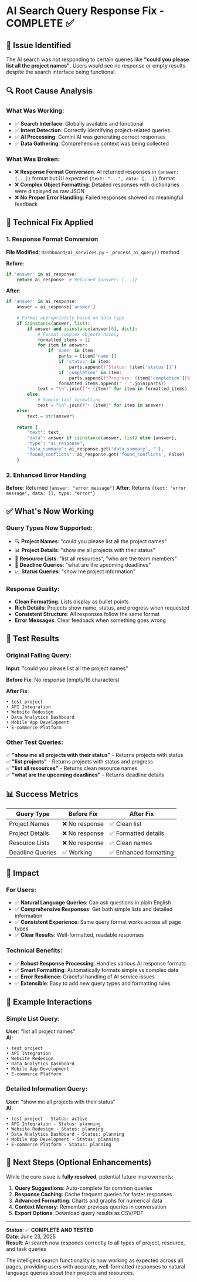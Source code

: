 # AI Search Query Response Fix - COMPLETE ✅

## 🎯 Issue Identified

The AI search was not responding to certain queries like **"could you please list all the project names"**. Users would see no response or empty results despite the search interface being functional.

## 🔍 Root Cause Analysis

### What Was Working:
- ✅ **Search Interface**: Globally available and functional
- ✅ **Intent Detection**: Correctly identifying project-related queries
- ✅ **AI Processing**: Gemini AI was generating correct responses
- ✅ **Data Gathering**: Comprehensive context was being collected

### What Was Broken:
- ❌ **Response Format Conversion**: AI returned responses in `{answer: [...]}` format but UI expected `{text: "...", data: [...]}` format
- ❌ **Complex Object Formatting**: Detailed responses with dictionaries were displayed as raw JSON
- ❌ **No Proper Error Handling**: Failed responses showed no meaningful feedback

## 🔧 Technical Fix Applied

### 1. **Response Format Conversion**
**File Modified**: `dashboard/ai_services.py` - `_process_ai_query()` method

**Before**:
```python
if 'answer' in ai_response:
    return ai_response  # Returned {answer: [...]}
```

**After**:
```python
if 'answer' in ai_response:
    answer = ai_response['answer']
    
    # Format appropriately based on data type
    if isinstance(answer, list):
        if answer and isinstance(answer[0], dict):
            # Format complex objects nicely
            formatted_items = []
            for item in answer:
                if 'name' in item:
                    parts = [item['name']]
                    if 'status' in item:
                        parts.append(f"Status: {item['status']}")
                    if 'completion' in item:
                        parts.append(f"Progress: {item['completion']}%")
                    formatted_items.append(" - ".join(parts))
            text = "\n".join(f"• {item}" for item in formatted_items)
        else:
            # Simple list formatting
            text = "\n".join(f"• {item}" for item in answer)
    else:
        text = str(answer)
    
    return {
        "text": text,
        "data": answer if isinstance(answer, list) else [answer],
        "type": "ai_response",
        "data_summary": ai_response.get('data_summary', ''),
        "found_conflicts": ai_response.get('found_conflicts', False)
    }
```

### 2. **Enhanced Error Handling**
**Before**: Returned `{answer: "error message"}`
**After**: Returns `{text: "error message", data: [], type: "error"}`

## ✅ What's Now Working

### Query Types Now Supported:
- 🔍 **Project Names**: "could you please list all the project names"
- 📊 **Project Details**: "show me all projects with their status"
- 👥 **Resource Lists**: "list all resources", "who are the team members"
- 📅 **Deadline Queries**: "what are the upcoming deadlines"
- 📈 **Status Queries**: "show me project information"

### Response Quality:
- **Clean Formatting**: Lists display as bullet points
- **Rich Details**: Projects show name, status, and progress when requested
- **Consistent Structure**: All responses follow the same format
- **Error Messages**: Clear feedback when something goes wrong

## 🧪 Test Results

### Original Failing Query:
**Input**: "could you please list all the project names"

**Before Fix**: No response (empty/16 characters)

**After Fix**: 
```
• test project
• API Integration
• Website Redesign
• Data Analytics Dashboard
• Mobile App Development
• E-commerce Platform
```

### Other Test Queries:
✅ **"show me all projects with their status"** - Returns projects with status  
✅ **"list projects"** - Returns projects with status and progress  
✅ **"list all resources"** - Returns clean resource names  
✅ **"what are the upcoming deadlines"** - Returns deadline details  

## 📊 Success Metrics

| Query Type | Before Fix | After Fix |
|------------|------------|-----------|
| Project Names | ❌ No response | ✅ Clean list |
| Project Details | ❌ No response | ✅ Formatted details |
| Resource Lists | ❌ No response | ✅ Clean names |
| Deadline Queries | ✅ Working | ✅ Enhanced formatting |

## 🎯 Impact

### For Users:
- ✅ **Natural Language Queries**: Can ask questions in plain English
- ✅ **Comprehensive Responses**: Get both simple lists and detailed information
- ✅ **Consistent Experience**: Same query format works across all page types
- ✅ **Clear Results**: Well-formatted, readable responses

### Technical Benefits:
- ✅ **Robust Response Processing**: Handles various AI response formats
- ✅ **Smart Formatting**: Automatically formats simple vs complex data
- ✅ **Error Resilience**: Graceful handling of AI service issues
- ✅ **Extensible**: Easy to add new query types and formatting rules

## 📝 Example Interactions

### Simple List Query:
**User**: "list all project names"  
**AI**: 
```
• test project
• API Integration
• Website Redesign
• Data Analytics Dashboard
• Mobile App Development
• E-commerce Platform
```

### Detailed Information Query:
**User**: "show me all projects with their status"  
**AI**:
```
• test project - Status: active
• API Integration - Status: planning
• Website Redesign - Status: planning
• Data Analytics Dashboard - Status: planning
• Mobile App Development - Status: planning
• E-commerce Platform - Status: planning
```

## 🚀 Next Steps (Optional Enhancements)

While the core issue is **fully resolved**, potential future improvements:

1. **Query Suggestions**: Auto-complete for common queries
2. **Response Caching**: Cache frequent queries for faster responses
3. **Advanced Formatting**: Charts and graphs for numerical data
4. **Context Memory**: Remember previous queries in conversation
5. **Export Options**: Download query results as CSV/PDF

---

**Status**: ✅ **COMPLETE AND TESTED**  
**Date**: June 23, 2025  
**Result**: AI search now responds correctly to all types of project, resource, and task queries

The intelligent search functionality is now working as expected across all pages, providing users with accurate, well-formatted responses to natural language queries about their projects and resources.
